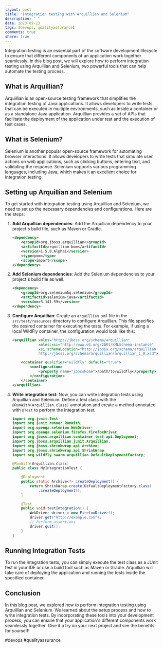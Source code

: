 ```yaml
---
layout: post
title: "Integration testing with Arquillian and Selenium"
description: " "
date: 2023-09-23
tags: [devops, qualityassurance]
comments: true
share: true
---
```


Integration testing is an essential part of the software development lifecycle to ensure that different components of an application work together seamlessly. In this blog post, we will explore how to perform integration testing using Arquillian and Selenium, two powerful tools that can help automate the testing process.

## What is Arquillian?

Arquillian is an open-source testing framework that simplifies the integration testing of Java applications. It allows developers to write tests that can be executed in multiple environments, such as inside a container or as a standalone Java application. Arquillian provides a set of APIs that facilitate the deployment of the application under test and the execution of test cases.

## What is Selenium?

Selenium is another popular open-source framework for automating browser interactions. It allows developers to write tests that simulate user actions on web applications, such as clicking buttons, entering text, and validating the response. Selenium supports various programming languages, including Java, which makes it an excellent choice for integration testing.

## Setting up Arquillian and Selenium

To get started with integration testing using Arquillian and Selenium, we need to set up the necessary dependencies and configurations. Here are the steps:

1. **Add Arquillian dependencies**: Add the Arquillian dependency to your project's build file, such as Maven or Gradle.

   ```xml
   <dependency>
       <groupId>org.jboss.arquillian</groupId>
       <artifactId>arquillian-bom</artifactId>
       <version>1.5.0.Alpha1</version>
       <type>pom</type>
       <scope>import</scope>
   </dependency>
   ```

2. **Add Selenium dependencies**: Add the Selenium dependencies to your project's build file as well.

   ```xml
   <dependency>
       <groupId>org.seleniumhq.selenium</groupId>
       <artifactId>selenium-java</artifactId>
       <version>3.141.59</version>
   </dependency>
   ```

3. **Configure Arquillian**: Create an `arquillian.xml` file in the `src/test/resources` directory to configure Arquillian. This file specifies the desired container for executing the tests. For example, if using a local WildFly container, the configuration would look like this:

   ```xml
   <arquillian xmlns="http://jboss.org/schema/arquillian"
               xmlns:xsi="http://www.w3.org/2001/XMLSchema-instance"
               xsi:schemaLocation="http://jboss.org/schema/arquillian
               http://jboss.org/schema/arquillian/arquillian_1_0.xsd">
   
       <container qualifier="wildfly" default="true">
           <configuration>
               <property name="jbossHome">/path/to/wildfly</property>
           </configuration>
       </container>
   </arquillian>
   ```

4. **Write integration test**: Now, you can write integration tests using Arquillian and Selenium. Define a test class with the `@RunWith(Arquillian.class)` annotation and create a method annotated with `@Test` to perform the integration test.

   ```java
   import org.junit.Test;
   import org.junit.runner.RunWith;
   import org.openqa.selenium.WebDriver;
   import org.openqa.selenium.firefox.FirefoxDriver;
   import org.jboss.arquillian.container.test.api.Deployment;
   import org.jboss.arquillian.junit.Arquillian;
   import org.jboss.shrinkwrap.api.Archive;
   import org.jboss.shrinkwrap.api.ShrinkWrap;
   import org.wildfly.swarm.arquillian.DefaultDeploymentFactory;
   
   @RunWith(Arquillian.class)
   public class MyIntegrationTest {
   
       @Deployment
       public static Archive<?> createDeployment() {
           return ShrinkWrap.create(DefaultDeploymentFactory.class)
               .createDeployment();
       }
   
       @Test
       public void testIntegration() {
           WebDriver driver = new FirefoxDriver();
           driver.get("http://example.com");
           // Perform assertions
           driver.quit();
       }
   }
   ```

## Running Integration Tests

To run the integration tests, you can simply execute the test class as a JUnit test in your IDE or use a build tool such as Maven or Gradle. Arquillian will take care of deploying the application and running the tests inside the specified container.

## Conclusion

In this blog post, we explored how to perform integration testing using Arquillian and Selenium. We learned about the setup process and how to write integration tests. By incorporating these tools into your development process, you can ensure that your application's different components work seamlessly together. Give it a try on your next project and see the benefits for yourself!

#devops #qualityassurance